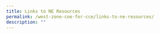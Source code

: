 ```yaml
---
title: Links to NE Resources
permalink: /west-zone-coe-for-cce/links-to-ne-resources/
description: ""
---
```

